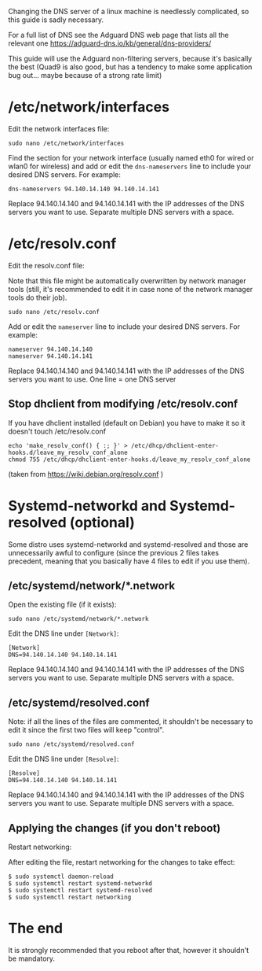 Changing the DNS server of a linux machine is needlessly complicated, so this guide is sadly necessary.

For a full list of DNS see the Adguard DNS web page that lists all the relevant one https://adguard-dns.io/kb/general/dns-providers/

This guide will use the Adguard non-filtering servers, because it's basically the best (Quad9 is also good, but has a tendency to make some application bug out... maybe because of a strong rate limit)


# /etc/network/interfaces

Edit the network interfaces file:

```
sudo nano /etc/network/interfaces
```

Find the section for your network interface (usually named eth0 for wired or wlan0 for wireless) and add or edit the `dns-nameservers` line to include your desired DNS servers. For example:

```
dns-nameservers 94.140.14.140 94.140.14.141
```

Replace 94.140.14.140 and 94.140.14.141 with the IP addresses of the DNS servers you want to use. Separate multiple DNS servers with a space.


# /etc/resolv.conf

Edit the resolv.conf file:

Note that this file might be automatically overwritten by network manager tools (still, it's recommended to edit it in case none of the network manager tools do their job).

```
sudo nano /etc/resolv.conf
```

Add or edit the `nameserver` line to include your desired DNS servers. For example:

```
nameserver 94.140.14.140
nameserver 94.140.14.141
```

Replace 94.140.14.140 and 94.140.14.141 with the IP addresses of the DNS servers you want to use. One line = one DNS server

## Stop dhclient from modifying /etc/resolv.conf

If you have dhclient installed (default on Debian) you have to make it so it doesn't touch /etc/resolv.conf

```
echo 'make_resolv_conf() { :; }' > /etc/dhcp/dhclient-enter-hooks.d/leave_my_resolv_conf_alone
chmod 755 /etc/dhcp/dhclient-enter-hooks.d/leave_my_resolv_conf_alone
```

(taken from https://wiki.debian.org/resolv.conf )


# Systemd-networkd and Systemd-resolved (optional)

Some distro uses systemd-networkd and systemd-resolved and those are unnecessarily awful to configure (since the previous 2 files takes precedent, meaning that you basically have 4 files to edit if you use them).

## /etc/systemd/network/*.network

Open the existing file (if it exists):

```
sudo nano /etc/systemd/network/*.network
```

Edit the DNS line under `[Network]`:

```
[Network]
DNS=94.140.14.140 94.140.14.141
```

Replace 94.140.14.140 and 94.140.14.141 with the IP addresses of the DNS servers you want to use. Separate multiple DNS servers with a space.


## /etc/systemd/resolved.conf

Note: if all the lines of the files are commented, it shouldn't be necessary to edit it since the first two files will keep "control".

```
sudo nano /etc/systemd/resolved.conf
```

Edit the DNS line under `[Resolve]`:

```
[Resolve]
DNS=94.140.14.140 94.140.14.141
```

Replace 94.140.14.140 and 94.140.14.141 with the IP addresses of the DNS servers you want to use. Separate multiple DNS servers with a space.


## Applying the changes (if you don't reboot)

Restart networking:

After editing the file, restart networking for the changes to take effect:

```
$ sudo systemctl daemon-reload
$ sudo systemctl restart systemd-networkd
$ sudo systemctl restart systemd-resolved
$ sudo systemctl restart networking
```


# The end

It is strongly recommended that you reboot after that, however it shouldn't be mandatory.
